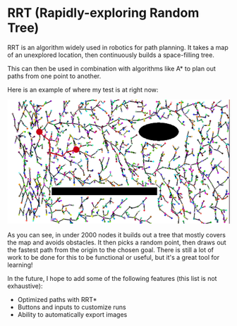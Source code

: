 # RRT (Rapidly-exploring Random Tree)
RRT is an algorithm widely used in robotics for path planning. It takes a map of an unexplored location, then continuously builds a space-filling tree. 

This can then be used in combination with algorithms like A* to plan out paths from one point to another.

Here is an example of where my test is at right now:

![RRT Example](example.png)

As you can see, in under 2000 nodes it builds out a tree that mostly covers the map and avoids obstacles. It then picks a random point, then draws out the fastest path from the origin to the chosen goal.
There is still a lot of work to be done for this to be functional or useful, but it's a great tool for learning!

In the future, I hope to add some of the following features (this list is not exhaustive):
- Optimized paths with RRT*
- Buttons and inputs to customize runs
- Ability to automatically export images
